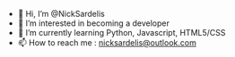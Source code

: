 - 👋 Hi, I’m @NickSardelis
- 👀 I’m interested in becoming a developer
- 🌱 I’m currently learning Python, Javascript, HTML5/CSS
- 📫 How to reach me : nicksardelis@outlook.com

<!---
NickSardelis/NickSardelis is a ✨ special ✨ repository because its `README.md` (this file) appears on your GitHub profile.
You can click the Preview link to take a look at your changes.
--->
